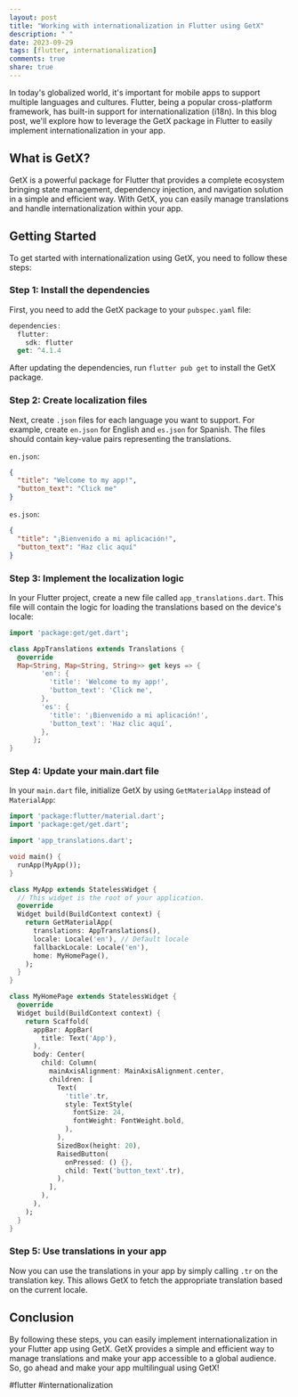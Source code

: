 ```yaml
---
layout: post
title: "Working with internationalization in Flutter using GetX"
description: " "
date: 2023-09-29
tags: [flutter, internationalization]
comments: true
share: true
---
```


In today's globalized world, it's important for mobile apps to support multiple languages and cultures. Flutter, being a popular cross-platform framework, has built-in support for internationalization (i18n). In this blog post, we'll explore how to leverage the GetX package in Flutter to easily implement internationalization in your app.

## What is GetX?

GetX is a powerful package for Flutter that provides a complete ecosystem bringing state management, dependency injection, and navigation solution in a simple and efficient way. With GetX, you can easily manage translations and handle internationalization within your app.

## Getting Started

To get started with internationalization using GetX, you need to follow these steps:

### Step 1: Install the dependencies

First, you need to add the GetX package to your `pubspec.yaml` file:

```dart
dependencies:
  flutter:
    sdk: flutter
  get: ^4.1.4
```

After updating the dependencies, run `flutter pub get` to install the GetX package.

### Step 2: Create localization files

Next, create `.json` files for each language you want to support. For example, create `en.json` for English and `es.json` for Spanish. The files should contain key-value pairs representing the translations.

`en.json`:
```json
{
  "title": "Welcome to my app!",
  "button_text": "Click me"
}
```

`es.json`:
```json
{
  "title": "¡Bienvenido a mi aplicación!",
  "button_text": "Haz clic aquí"
}
```

### Step 3: Implement the localization logic

In your Flutter project, create a new file called `app_translations.dart`. This file will contain the logic for loading the translations based on the device's locale:

```dart
import 'package:get/get.dart';

class AppTranslations extends Translations {
  @override
  Map<String, Map<String, String>> get keys => {
        'en': {
          'title': 'Welcome to my app!',
          'button_text': 'Click me',
        },
        'es': {
          'title': '¡Bienvenido a mi aplicación!',
          'button_text': 'Haz clic aquí',
        },
      };
}
```

### Step 4: Update your main.dart file

In your `main.dart` file, initialize GetX by using `GetMaterialApp` instead of `MaterialApp`:

```dart
import 'package:flutter/material.dart';
import 'package:get/get.dart';

import 'app_translations.dart';

void main() {
  runApp(MyApp());
}

class MyApp extends StatelessWidget {
  // This widget is the root of your application.
  @override
  Widget build(BuildContext context) {
    return GetMaterialApp(
      translations: AppTranslations(),
      locale: Locale('en'), // Default locale
      fallbackLocale: Locale('en'),
      home: MyHomePage(),
    );
  }
}

class MyHomePage extends StatelessWidget {
  @override
  Widget build(BuildContext context) {
    return Scaffold(
      appBar: AppBar(
        title: Text('App'),
      ),
      body: Center(
        child: Column(
          mainAxisAlignment: MainAxisAlignment.center,
          children: [
            Text(
              'title'.tr,
              style: TextStyle(
                fontSize: 24,
                fontWeight: FontWeight.bold,
              ),
            ),
            SizedBox(height: 20),
            RaisedButton(
              onPressed: () {},
              child: Text('button_text'.tr),
            ),
          ],
        ),
      ),
    );
  }
}
```

### Step 5: Use translations in your app

Now you can use the translations in your app by simply calling `.tr` on the translation key. This allows GetX to fetch the appropriate translation based on the current locale.

## Conclusion

By following these steps, you can easily implement internationalization in your Flutter app using GetX. GetX provides a simple and efficient way to manage translations and make your app accessible to a global audience. So, go ahead and make your app multilingual using GetX!

#flutter #internationalization